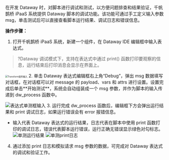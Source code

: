 在开发 Dataway 时，对脚本进行调试和测试，以方便问题排查和结果验证，千帆鹊桥 iPaaS 系统提供 Dataway 脚本的调试功能。该功能可通过手工定义输入参数 msg，单击测试后可以直接查看脚本运行结果、调试日志和错误信息。

**操作步骤：**
1. 打开千帆鹊桥 iPaaS 系统，新建一个组件，在 Dataway IDE 编辑框中输入表达式。
>?Dataway 调试模式下，支持在表达式中通过 print() 函数打印要观察的信息，运行结束后打印消息会显示在界面上。

<img src="https://main.qcloudimg.com/raw/48417aeac8c13654a1fd67e941cac43b/SetPayload%E7%BB%84%E4%BB%B6%E8%BE%93%E5%85%A5.png" alt="Transform组件输入" style="zoom:50%;" />
2. 单击 Dataway 表达式编辑框右上角“Debug”，弹出 msg 数据填写对话框，在对话框可以对 message 的 payload、vars 和 attrs 进行设置。设置完成后单击**开始测试**，系统会自动组装成一个 msg 参数，并作为脚本的输入传递到 dw_process 函数中。

![表达式单测框输入](https://main.qcloudimg.com/raw/b94d9160550295811b569ef85ffae0f7/%E8%A1%A8%E8%BE%BE%E5%BC%8F%E5%8D%95%E6%B5%8B%E6%A1%86%E8%BE%93%E5%85%A5.png)
3. 运行完成 dw_process 函数后，编辑框下方会弹出运行结果和 print 调试日志，如果运行错误会有 error 报错信息。
 - 输入代表 Dataway 表达式的运行结果，日志代表在脚本中使用 print 函数打印的调试日志，错误代表脚本运行错误，运行正确无错误显示绿色对勾标志。
![单测运行结果](https://main.qcloudimg.com/raw/2bfd0651bc3eabf7e3baa5061aa775f9/%E5%8D%95%E6%B5%8B%E8%BF%90%E8%A1%8C%E7%BB%93%E6%9E%9C.png)
![单测print日志](https://main.qcloudimg.com/raw/667d469c176ff66738d99d9f92b53ae1/%E5%8D%95%E6%B5%8Bprint%E6%97%A5%E5%BF%97.png)
4. 通过添加 print 日志和模拟请求 msg 参数的数据，可完成对 Dataway 表达式的调试和验证工作。
